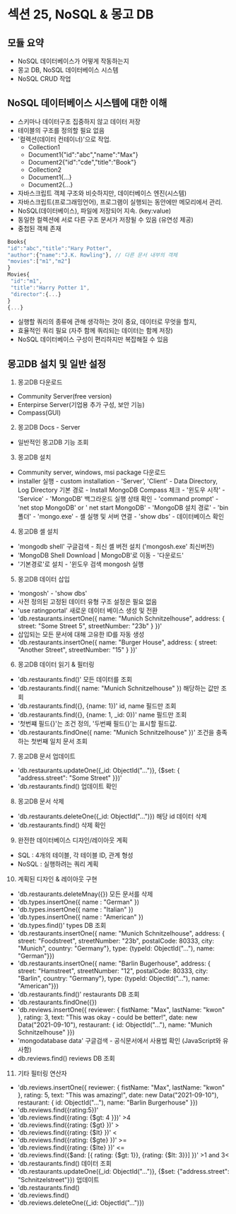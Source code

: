 # 섹션 25, NoSQL & 몽고 DB 

## 모듈 요약
 - NoSQL 데이터베이스가 어떻게 작동하는지
 - 몽고 DB, NoSQL 데이터베이스 시스템
 - NoSQL CRUD 작업

## NoSQL 데이터베이스 시스템에 대한 이해
 - 스키마나 데이터구조 집중하지 않고 데이터 저장
 - 테이블의 구조를 정의할 필요 없음
 - '컬렉션(데이터 컨테이너)'으로 작업.
   - Collection1
    - Document1{"id":"abc","name":"Max"}
    - Document2{"id":"cde","title":"Book"}
   - Collection2
    - Document1{...}
    - Document2{...}
 - 자바스크립트 객체 구조와 비슷하지만, 데이터베이스 엔진(시스템)
 - 자바스크립트(프로그래밍언어), 프로그램이 실행되는 동안에만 메모리에서 관리.
 - NoSQL(데이터베이스), 파일에 저장되어 지속. (key:value)
 - 동일한 컬렉션에 서로 다른 구조 문서가 저장될 수 있음 (유연성 제공)
 - 중첩된 객체 존재
```JavaScript
Books{
"id":"abc","title":"Hary Potter",
"author":{"name":"J.K. Rowling"}, // 다른 문서 내부의 객체
"movies":["m1","m2"]
}
Movies{
 "id":"m1",
 "title":"Harry Potter 1",
 "director":{...}
}
{...}
```
 - 실행할 쿼리의 종류에 관해 생각하는 것이 중요, 데이터로 무엇을 할지,
 - 효율적인 쿼리 필요 (자주 함께 쿼리되는 데이터는 함께 저장)
 - NoSQL 데이터베이스 구성이 편리하지만 복잡해질 수 있음

## 몽고DB 설치 및 일반 설정
 1) 몽고DB 다운로드
   - Community Server(free version)
   - Enterpirse Server(기업용 추가 구성, 보안 기능)
   - Compass(GUI)
 2) 몽고DB Docs - Server
   - 일반적인 몽고DB 기능 조회
 3) 몽고DB 설치
   - Community server, windows, msi package 다운로드
   - installer 실행
    - custom installation - 'Server', 'Client'
    - Data Directory, Log Directory 기본 경로
    - Install MongoDB Compass 체크
    - '윈도우 시작' - 'Service' - 'MongoDB' 백그라운드 실행 상태 확인
    - 'command prompt' - 'net stop MongoDB' or ' net start MongoDB'
    - 'MongoDB 설치 경로' - 'bin 폴더' - 'mongo.exe' - 셸 실행 및 서버 연결
    - 'show dbs' - 데이터베이스 확인

 4) 몽고DB 셸 설치
   - 'mongodb shell' 구글검색 - 최신 셸 버전 설치 ('mongosh.exe' 최신버전)
   - 'MongoDB Shell Download | MongoDB'로 이동 - '다운로드'
   - '기본경로'로 설치 - '윈도우 검색 mongosh 실행

 5) 몽고DB 데이터 삽입
   - 'mongosh' - 'show dbs'
   - 사전 정의된 고정된 데이터 유형 구조 설정은 필요 없음
   - 'use ratingportal' 새로운 데이터 베이스 생성 및 전환
   - 'db.restaurants.insertOne({ name: "Munich Schnitzelhouse", address: { street: "Some Street 5", streetNumber: "23b" } })'
   - 삽입되는 모든 문서에 대해 고유한 ID를 자동 생성
   - 'db.restaurants.insertOne({ name: "Burger House", address: { street: "Another Street", streetNumber: "15" } })'

 6) 몽고DB 데이터 읽기 & 필터링
   - 'db.restaurants.find()' 모든 데이터를 조회
   - 'db.restaurants.find({ name: "Munich Schnitzelhouse"  }) 해당하는 값만 조회
   - 'db.restaurants.find({}, {name: 1})' id, name 필드만 조회
   - 'db.restaurants.find({}, {name: 1, _id: 0})' name 필드만 조회
   - '첫번쨰 필드{}'는 조건 정의, '두번째 필드{}'는 표시할 필드값.
   - 'db.restaurants.findOne({ name: "Munich Schnitzelhouse"  })' 조건을 충족하는 첫번째 일치 문서 조회

 7) 몽고DB 문서 업데이트
   - 'db.restaurants.updateOne({_id: ObjectId("...")}, {$set: { "address.street": "Some Street" }})'
   - 'db.restaurants.find() 업데이트 확인

 8) 몽고DB 문서 삭제
   - 'db.restaurants.deleteOne({_id: ObjectId("...")}) 해당 id 데이터 삭제
   - 'db.restaurants.find() 삭제 확인

 9) 완전한 데이터베이스 디자인/레이아웃 계획
   - SQL : 4개의 테이블, 각 테이블 ID, 관계 형성
   - NoSQL : 실행하려는 쿼리 계획

 10) 계획된 디자인 & 레이아웃 구현
   - 'db.restaurants.deleteMnay({}) 모든 문서를 삭제
   - 'db.types.insertOne({ name : "German" })
   - 'db.types.insertOne({ name : "Italian" })
   - 'db.types.insertOne({ name : "American" })
   - 'db.types.find()' types DB 조회
   - 'db.restaurants.insertOne({ name: "Munich Schnitzelhouse", address: { street: "Foodstreet", streetNumber: "23b", postalCode: 80333, city: "Munich", country: "Germany"}, type: {typeId: ObjectId("..."), name: "German"}})
   - 'db.restaurants.insertOne({ name: "Barlin Bugerhouse", address: { street: "Hamstreet", streetNumber: "12", postalCode: 80333, city: "Barlin", country: "Germany"}, type: {typeId: ObjectId("..."), name: "American"}})
   - 'db.restaurants.find()' restaurants DB 조회
   - 'db.restaurants.findOne({})
   - 'db.reviews.insertOne({ reviewer: { fistName: "Max", lastName: "kwon" }, rating: 3, text: "This was okay - could be better!", date: new Data("2021-09-10"), restaurant: { id: ObjectId("..."), name: "Munich Schnitzelhouse" }})
   - 'mongodatabase data' 구글검색 - 공식문서에서 사용법 확인 (JavaScript와 유사함)
   - db.reviews.find() reviews DB 조회

 11) 기타 필터링 연산자
   - 'db.reviews.insertOne({ reviewer: { fistName: "Max", lastName: "kwon" }, rating: 5, text: "This was amazing!", date: new Data("2021-09-10"), restaurant: { id: ObjectId("..."), name: "Barlin Burgerhouse" }})
   - 'db.reviews.find({rating:5})'
   - 'db.reviews.find({rating: {$gt: 4 }})' >4
   - 'db.reviews.find({rating: {$gt} })' >
   - 'db.reviews.find({rating: {$lt} })' <
   - 'db.reviews.find({rating: {$gte} })' >=
   - 'db.reviews.find({rating: {$lte} })' <=
   - 'db.reviews.find({$and: [{ rating: {$gt: 1}}, {rating: {$lt: 3}}] })' >1 and 3<
   - 'db.restaurants.find() 데이터 조회
   - 'db.restaurants.updateOne({_id: ObjectId("...")}, {$set: {"address.street": "Schnitzelstreet"}}) 업데이트
   - 'db.restaurants.find()
   - 'db.reviews.find()
   - 'db.reviews.deleteOne({_id: ObjectId("...")})